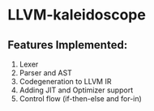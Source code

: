 # LLVM-kaleidoscope
## Features Implemented:
1. Lexer
2. Parser and AST
3. Codegeneration to LLVM IR
4. Adding JIT and Optimizer support
5. Control flow (if-then-else and for-in)
